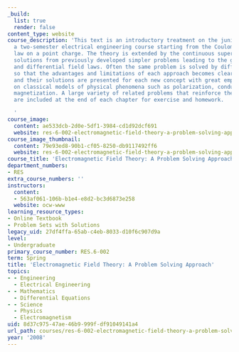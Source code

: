 ```yaml
---
_build:
  list: true
  render: false
content_type: website
course_description: 'This text is an introductory treatment on the junior level for
  a two-semester electrical engineering course starting from the Coulomb-Lorentz force
  law on a point charge. The theory is extended by the continuous superposition of
  solutions from previously developed simpler problems leading to the general integral
  and differential field laws. Often the same problem is solved by different methods
  so that the advantages and limitations of each approach becomes clear. Sample problems
  and their solutions are presented for each new concept with great emphasis placed
  on classical models of physical phenomena such as polarization, conduction, and
  magnetization. A large variety of related problems that reinforce the text material
  are included at the end of each chapter for exercise and homework.

  '
course_image:
  content: ae533dcb-2d0e-5df1-3984-cd1d92dcf691
  website: res-6-002-electromagnetic-field-theory-a-problem-solving-approach-spring-2008
course_image_thumbnail:
  content: 79e93ed8-90b1-cf05-8250-db9117492ff6
  website: res-6-002-electromagnetic-field-theory-a-problem-solving-approach-spring-2008
course_title: 'Electromagnetic Field Theory: A Problem Solving Approach'
department_numbers:
- RES
extra_course_numbers: ''
instructors:
  content:
  - 563af061-106b-b1e4-e8d2-bc3d6873e258
  website: ocw-www
learning_resource_types:
- Online Textbook
- Problem Sets with Solutions
legacy_uid: 27df4ffa-65ab-c4eb-8033-d10f6c907d9a
level:
- Undergraduate
primary_course_number: RES.6-002
term: Spring
title: 'Electromagnetic Field Theory: A Problem Solving Approach'
topics:
- - Engineering
  - Electrical Engineering
- - Mathematics
  - Differential Equations
- - Science
  - Physics
  - Electromagnetism
uid: 8d37c975-47ae-46b9-999f-df91049141a4
url_path: courses/res-6-002-electromagnetic-field-theory-a-problem-solving-approach-spring-2008
year: '2008'
---
```

